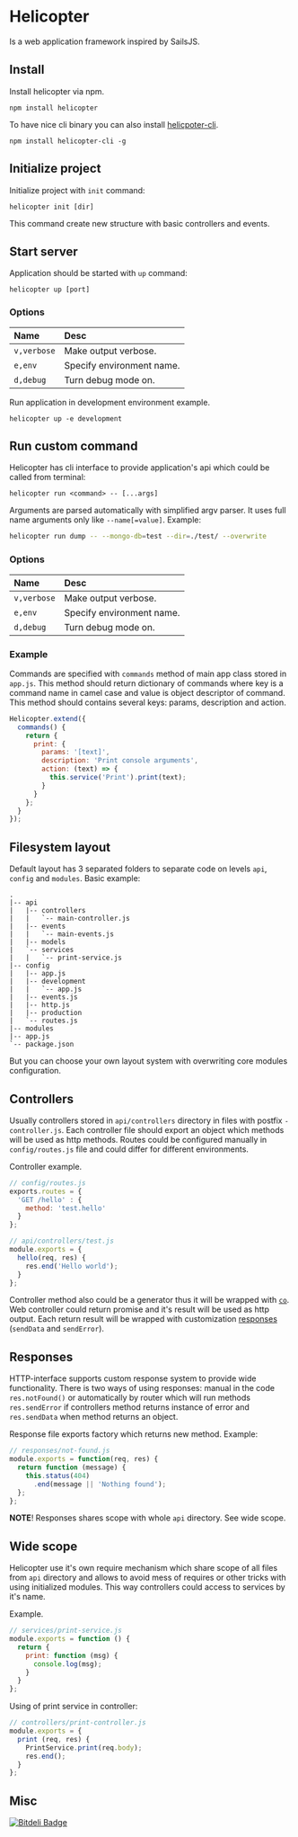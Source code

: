 # Helicopter

Is a web application framework inspired by SailsJS.

## Install

Install helicopter via npm.

```
npm install helicopter
```

To have nice cli binary you can also install [helicpoter-cli](https://www.npmjs.com/package/helicopter-cli).
```
npm install helicopter-cli -g
```

## Initialize project

Initialize project with `init` command:

```
helicopter init [dir]
```

This command create new structure with basic controllers and events.


## Start server

Application should be started with `up` command:

```
helicopter up [port]
```

### Options

| Name        | Desc                      |
|:------------|:--------------------------|
| `v,verbose` | Make output verbose.      |
| `e,env`     | Specify environment name. |
| `d,debug`   | Turn debug mode on.       |

Run application in development environment example.

```
helicopter up -e development
```

## Run custom command

Helicopter has cli interface to provide application's api which could be called
from terminal:

```
helicopter run <command> -- [...args]
```

Arguments are parsed automatically with simplified argv parser. It uses full name
arguments only like `--name[=value]`. Example:

```bash
helicopter run dump -- --mongo-db=test --dir=./test/ --overwrite
```

### Options

| Name        | Desc                      |
|:------------|:--------------------------|
| `v,verbose` | Make output verbose.      |
| `e,env`     | Specify environment name. |
| `d,debug`   | Turn debug mode on.       |

### Example

Commands are specified with `commands` method of main app class stored in `app.js`.
This method should return dictionary of commands where key is a command name in
camel case and value is object descriptor of command. This method should
contains several keys: params, description and action.

```javascript
Helicopter.extend({
  commands() {
    return {
      print: {
        params: '[text]',
        description: 'Print console arguments',
        action: (text) => {
          this.service('Print').print(text);
        }
      }
    };
  }
});
```

## Filesystem layout

Default layout has 3 separated folders to separate code on levels `api`,
`config` and `modules`. Basic example:

```
.
|-- api
|   |-- controllers
|   |   `-- main-controller.js
|   |-- events
|   |   `-- main-events.js
|   |-- models
|   `-- services
|   |   `-- print-service.js
|-- config
|   |-- app.js
|   |-- development
|   |   `-- app.js
|   |-- events.js
|   |-- http.js
|   |-- production
|   `-- routes.js
|-- modules
|-- app.js
`-- package.json
```

But you can choose your own layout system with overwriting core modules
configuration.

## Controllers

Usually controllers stored in `api/controllers` directory in files with postfix
`-controller.js`. Each controller file should export an object which methods
will be used as http methods. Routes could be configured manually in
`config/routes.js` file and could differ for different environments.

Controller example.

```javascript
// config/routes.js
exports.routes = {
  'GET /hello' : {
    method: 'test.hello'
  }
};

// api/controllers/test.js
module.exports = {
  hello(req, res) {
    res.end('Hello world');
  }
};
```

Controller method also could be a generator thus it will be wrapped with [`co`](http://npmjs.org/packages/co).
Web controller could return promise and it's result will be used as http output.
Each return result will be wrapped with customization [responses](#responces)
(`sendData` and `sendError`).

## Responses

HTTP-interface supports custom response system to provide wide functionality.
There is two ways of using responses: manual in the code `res.notFound()` or
automatically by router which will run methods `res.sendError` if controllers
method returns instance of error and `res.sendData` when method returns an
object.

Response file exports factory which returns new method. Example:

```javascript
// responses/not-found.js
module.exports = function(req, res) {
  return function (message) {
    this.status(404)
      .end(message || 'Nothing found');
  };
};
```

__NOTE__! Responses shares scope with whole `api` directory. See wide scope.

## Wide scope

Helicopter use it's own require mechanism which share scope of all files from
`api` directory and allows to avoid mess of requires or other tricks with using
initialized modules. This way controllers could access to services by it's name.

Example.

```javascript
// services/print-service.js
module.exports = function () {
  return {
    print: function (msg) {
      console.log(msg);
    }
  }
};
```

Using of print service in controller:
```javascript
// controllers/print-controller.js
module.exports = {
  print (req, res) {
    PrintService.print(req.body);
    res.end();
  }
};
```

## Misc

[![Bitdeli Badge](https://d2weczhvl823v0.cloudfront.net/rumkin/helicopter/trend.png)](https://bitdeli.com/free "Bitdeli Badge")
